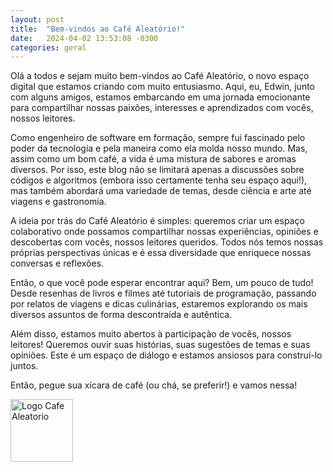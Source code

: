 ```yaml
---
layout: post
title:  "Bem-vindos ao Café Aleatório!"
date:   2024-04-02 13:53:08 -0300
categories: geral
---
```

Olá a todos e sejam muito bem-vindos ao Café Aleatório, o novo espaço digital que estamos criando com muito entusiasmo. Aqui, eu, Edwin, junto com alguns amigos, estamos embarcando em uma jornada emocionante para compartilhar nossas paixões, interesses e aprendizados com vocês, nossos leitores.

Como engenheiro de software em formação, sempre fui fascinado pelo poder da tecnologia e pela maneira como ela molda nosso mundo. Mas, assim como um bom café, a vida é uma mistura de sabores e aromas diversos. Por isso, este blog não se limitará apenas a discussões sobre códigos e algoritmos (embora isso certamente tenha seu espaço aqui!), mas também abordará uma variedade de temas, desde ciência e arte até viagens e gastronomia.

A ideia por trás do Café Aleatório é simples: queremos criar um espaço colaborativo onde possamos compartilhar nossas experiências, opiniões e descobertas com vocês, nossos leitores queridos. Todos nós temos nossas próprias perspectivas únicas e é essa diversidade que enriquece nossas conversas e reflexões.

Então, o que você pode esperar encontrar aqui? Bem, um pouco de tudo! Desde resenhas de livros e filmes até tutoriais de programação, passando por relatos de viagens e dicas culinárias, estaremos explorando os mais diversos assuntos de forma descontraída e autêntica.

Além disso, estamos muito abertos à participação de vocês, nossos leitores! Queremos ouvir suas histórias, suas sugestões de temas e suas opiniões. Este é um espaço de diálogo e estamos ansiosos para construí-lo juntos.

Então, pegue sua xícara de café (ou chá, se preferir!) e vamos nessa!

<img src="{{ site.baseurl }}/images/logo.jpg" alt="Logo Cafe Aleatorio" width="100" height="100">
